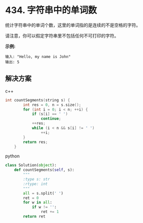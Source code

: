 # 434. 字符串中的单词数

统计字符串中的单词个数，这里的单词指的是连续的不是空格的字符。

请注意，你可以假定字符串里不包括任何不可打印的字符。

**示例:**

```
输入: "Hello, my name is John"
输出: 5
```

## 解决方案

c++

```c++
int countSegments(string s) {
        int res = 0, n = s.size();
        for (int i = 0; i < n; ++i) {
            if (s[i] == ' ') 
                continue;
            ++res;
            while (i < n && s[i] != ' ') 
                ++i;
        }
        return res;
    }
```

python

```python
class Solution(object):
    def countSegments(self, s):
        """
        :type s: str
        :rtype: int
        """
        all = s.split(' ')
        ret = 0
        for w in all:
            if w != '':
                ret += 1
        return ret
```


